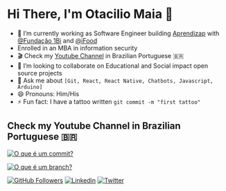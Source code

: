 # Hi There, I'm Otacilio Maia 👋

- 🔭 I’m currently working as Software Engineer building [Aprendizap](https://www.aprendizap.com.br) with [@Fundação 1Bi](https://github.com/Fundacao-1Bi) and [@iFood](https://github.com/ifood)
- Enrolled in an MBA in information security
- :clapper:	Check my [Youtube Channel](https://www.youtube.com/channel/UCyU2F3ngeQhcx9ZM7DyszUg) in Brazilian Portuguese :brazil:
- 👯 I’m looking to collaborate on Educational and Social impact open source projects
- 💬 Ask me about `[Git, React, React Native, Chatbots, Javascript, Arduino]` 
- 😄 Pronouns: Him/His
- ⚡ Fun fact: I have a tattoo written `git commit -m "first tattoo"`

## Check my Youtube Channel in Brazilian Portuguese :brazil:

[![O que é um commit?](https://i.ytimg.com/vi/ECrKABdzne4/hqdefault.jpg)](http://www.youtube.com/watch?v=ECrKABdzne4 "O que é um commit?")

[![O que é um branch?](https://i.ytimg.com/vi/aiMo3ceOdps/hqdefault.jpg)](http://www.youtube.com/watch?v=aiMo3ceOdps "O que é um branch?")

[![GitHub Followers](https://img.shields.io/github/followers/OtacilioN?style=flat&labelColor=0D0D0D&logo=Github&Color=white)](https://github.com/OtacilioN)
[![Linkedin](https://img.shields.io/badge/-LinkedIn-060606?style=flat&labelColor=0D0D0D&logo=Linkedin&Color=white)](https://www.linkedin.com/in/otacilio/)
[![Twitter](https://img.shields.io/badge/-Twitter-060606?style=flat&labelColor=0D0D0D&logo=Twitter&Color=white)](https://twitter.com/Otacilio_Maia)
